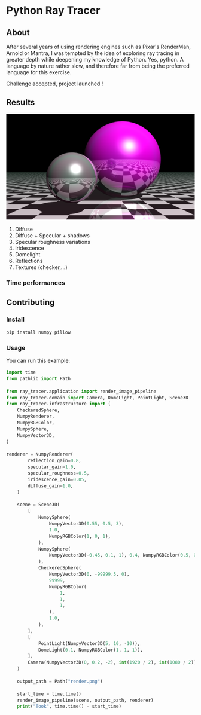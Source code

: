 # Python Ray Tracer

## About

After several years of using rendering engines such as Pixar's RenderMan, Arnold or Mantra, I was tempted by the idea of exploring ray tracing in greater depth while deepening my knowledge of Python.
Yes, python. A language by nature rather slow, and therefore far from being the preferred language for this exercise.

Challenge accepted, project launched !

## Results

![all_effects](docs/images/all_effects.png)

1. Diffuse
2. Diffuse + Specular + shadows
3. Specular roughness variations
4. Iridescence
5. Domelight
6. Reflections
7. Textures (checker,...)

### Time performances

## Contributing

### Install

```sh
pip install numpy pillow
```

### Usage

You can run this example:

```py
import time
from pathlib import Path

from ray_tracer.application import render_image_pipeline
from ray_tracer.domain import Camera, DomeLight, PointLight, Scene3D
from ray_tracer.infrastructure import (
    CheckeredSphere,
    NumpyRenderer,
    NumpyRGBColor,
    NumpySphere,
    NumpyVector3D,
)

renderer = NumpyRenderer(
        reflection_gain=0.8,
        specular_gain=1.0,
        specular_roughness=0.5,
        iridescence_gain=0.05,
        diffuse_gain=1.0,
    )

    scene = Scene3D(
        [
            NumpySphere(
                NumpyVector3D(0.55, 0.5, 3),
                1.0,
                NumpyRGBColor(1, 0, 1),
            ),
            NumpySphere(
                NumpyVector3D(-0.45, 0.1, 1), 0.4, NumpyRGBColor(0.5, 0.5, 0.5)
            ),
            CheckeredSphere(
                NumpyVector3D(0, -99999.5, 0),
                99999,
                NumpyRGBColor(
                    1,
                    1,
                    1,
                ),
                1.0,
            ),
        ],
        [
            PointLight(NumpyVector3D(5, 10, -10)),
            DomeLight(0.1, NumpyRGBColor(1, 1, 1)),
        ],
        Camera(NumpyVector3D(0, 0.2, -2), int(1920 / 2), int(1080 / 2)),
    )

    output_path = Path("render.png")

    start_time = time.time()
    render_image_pipeline(scene, output_path, renderer)
    print("Took", time.time() - start_time)
```
